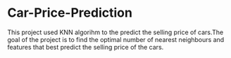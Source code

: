 # Car-Price-Prediction
This project used KNN algorihm to the predict the selling price
of cars.The goal of the project is to find the optimal number of
nearest neighbours and features that best predict the selling
price of the cars.
